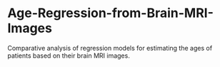 # Age-Regression-from-Brain-MRI-Images
Comparative analysis of regression models for estimating the ages of patients based on their brain MRI images. 
